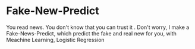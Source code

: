 # Fake-New-Predict
You read news. You don't know that you can trust it . Don't worry, I make a Fake-News-Predict, which predict the fake and real new for you, with Meachine Learning, Logistic Regression
